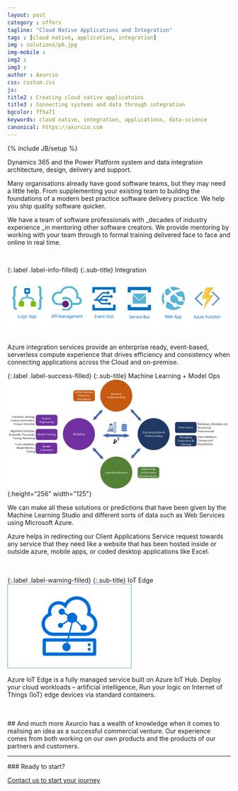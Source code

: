 ```yaml
---
layout: post
category : offers
tagline: "Cloud Native Applications and Integration"
tags : [cloud native, application, integration]
img : solutions/p6.jpg
img-mobile : 
img2 : 
img3 : 
author : Axurcio
css: custom.css
js: 
title2 : Creating cloud native applicatoins
title3 : Connecting systems and data through integration
bgcolor: ff5a71
keywords: cloud native, integration, applications, data-science
canonical: https://axurcio.com
---
```

{% include JB/setup %}

Dynamics 365 and the Power Platform system and data integration architecture, design, delivery and support.

<!--more-->
Many organisations already have good software teams, but they may need a little help. From supplementing your existing team to buildng the foundations of a modern best practice software delivery practice. We help you ship quality software quicker.

We have a team of software professionals with _decades of industry experience _in mentoring other software creators. We provide mentoring by working with your team through to formal training delivered face to face and online in real time.

<br />

{:.label .label-info-filled}
{:.sub-title}
Integration    
![image](/assets/images/solutions/azure_integration_services.png) 

<br /> 
Azure integration services provide an enterprise ready, event-based, serverless compute experience that drives efficiency and consistency when connecting applications across the Cloud and on-premise.  
<br />

{:.label .label-success-filled}
{:.sub-title}
Machine Learning + Model Ops  
![image](/assets/images/solutions/automated-machine-learning.png){:height="256" width="125"}
 
 We can make all these solutions or predictions that have been given by the Machine Learning Studio and different sorts of data such as Web Services using Microsoft Azure. 
 
 Azure helps in redirecting our Client Applications Service request towards any service that they need like a website that has been hosted inside or outside azure, mobile apps, or coded desktop applications like Excel.
<br />
<br />
<br />  

{:.label .label-warning-filled}
{:.sub-title}
IoT Edge        
![image](/assets/images/solutions/iot.png)

Azure IoT Edge is a fully managed service built on Azure IoT Hub. Deploy your cloud workloads – artificial intelligence, Run your logic on Internet of Things (IoT) edge devices via standard containers.

<br />
<br />  
## And much more
Axurcio has a wealth of knowledge when it comes to realising an idea as a successful commercial venture.  
Our experience comes from both working on our own products and the products of our partners and customers.  


<br />
<hr />
### Ready to start?  

[Contact us to start your journey](/contact)